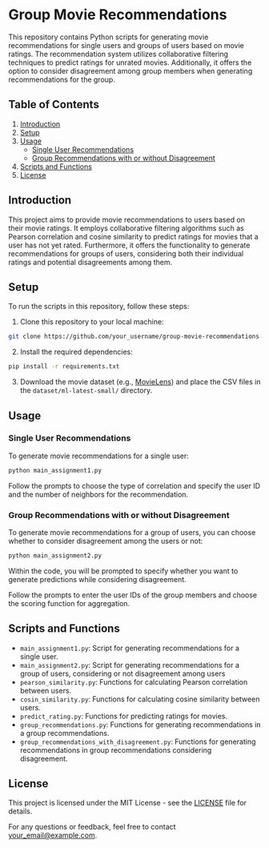 # Group Movie Recommendations

This repository contains Python scripts for generating movie recommendations for single users and groups of users based on movie ratings. The recommendation system utilizes collaborative filtering techniques to predict ratings for unrated movies. Additionally, it offers the option to consider disagreement among group members when generating recommendations for the group.

## Table of Contents
1. [Introduction](#introduction)
2. [Setup](#setup)
3. [Usage](#usage)
   - [Single User Recommendations](#single-user-recommendations)
   - [Group Recommendations with or without Disagreement](#group-recommendations-with-or-without-disagreement)
4. [Scripts and Functions](#scripts-and-functions)
5. [License](#license)

## Introduction
This project aims to provide movie recommendations to users based on their movie ratings. It employs collaborative filtering algorithms such as Pearson correlation and cosine similarity to predict ratings for movies that a user has not yet rated. Furthermore, it offers the functionality to generate recommendations for groups of users, considering both their individual ratings and potential disagreements among them.

## Setup
To run the scripts in this repository, follow these steps:

1. Clone this repository to your local machine:

```bash
git clone https://github.com/your_username/group-movie-recommendations.git
```

2. Install the required dependencies:

```bash
pip install -r requirements.txt
```

3. Download the movie dataset (e.g., [MovieLens](https://grouplens.org/datasets/movielens/)) and place the CSV files in the `dataset/ml-latest-small/` directory.

## Usage
### Single User Recommendations
To generate movie recommendations for a single user:

```bash
python main_assignment1.py
```

Follow the prompts to choose the type of correlation and specify the user ID and the number of neighbors for the recommendation.


### Group Recommendations with or without Disagreement

To generate movie recommendations for a group of users, you can choose whether to consider disagreement among the users or not:

```bash
python main_assignment2.py
```

Within the code, you will be prompted to specify whether you want to generate predictions while considering disagreement.

Follow the prompts to enter the user IDs of the group members and choose the scoring function for aggregation.

## Scripts and Functions
- `main_assignment1.py`: Script for generating recommendations for a single user.
- `main_assignment2.py`: Script for generating recommendations for a group of users, considering or not disagreement among users
- `pearson_similarity.py`: Functions for calculating Pearson correlation between users.
- `cosin_similarity.py`: Functions for calculating cosine similarity between users.
- `predict_rating.py`: Functions for predicting ratings for movies.
- `group_recommendations.py`: Functions for generating recommendations in a group recommendations.
- `group_recommendations_with_disagreement.py`: Functions for generating recommendations in group recommendations considering disagreement.

## License
This project is licensed under the MIT License - see the [LICENSE](LICENSE) file for details.

For any questions or feedback, feel free to contact [your_email@example.com](mailto:your_email@example.com).
